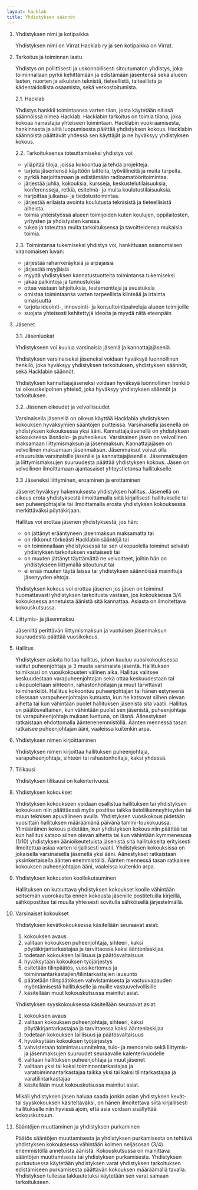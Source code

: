 ```yaml
---
layout: hacklab
title: Yhdistyksen säännöt
---
```




1. Yhdistyksen nimi ja kotipaikka

    Yhdistyksen nimi on Virrat Hacklab ry ja sen kotipaikka on Virrat.



2. Tarkoitus ja toiminnan laatu

    Yhdistys on poliittisesti ja uskonnollisesti sitoutumaton yhdistys, joka toiminnallaan pyrkii kehittämään ja edistämään jäsentensä sekä alueen lasten, nuorten ja aikuisten teknistä,  tieteellistä, taiteellista ja kädentaidollista osaamista, sekä verkostoitumista.

    2.1. Hacklab

    Yhdistys hankkii toimintaansa varten tilan, josta käytetään näissä säännöissä nimeä Hacklab. Hacklabin tarkoitus on toimia tilana, joka kokoaa harrastajia yhteiseen toimintaan.
    Hacklabin vuokraamisesta, hankinnasta ja siitä luopumisesta päättää yhdistyksen kokous. Hacklabin säännöistä päättävät yhdessä sen käyttäjät ja ne hyväksyy yhdistyksen kokous.

    2.2. Tarkoituksensa toteuttamiseksi yhdistys voi:
    
    * ylläpitää tiloja, joissa kokoontua ja tehdä projekteja.
    * tarjota jäsentensä käyttöön laitteita, työvälineitä ja muita tarpeita.
    * pyrkiä harjoittamaan ja edistämään radioamatööritoimintaa.
    * järjestää juhlia, kokouksia, kursseja, keskustelutilaisuuksia, konferensseja, retkiä, esitelmä- ja muita koulutustilaisuuksia.
    * harjoittaa julkaisu- ja tiedotustoimintaa.
    * järjestää erilaista avointa koulutusta teknisistä ja tieteellisistä aiheista.
    * toimia yhteistyössä alueen toimijoiden kuten koulujen, oppilaitosten, yritysten ja yhdistysten kanssa.
    * tukea ja toteuttaa muita tarkoituksensa ja tavoitteidensa mukaisia toimia.

    2.3. Toimintansa tukemiseksi yhdistys voi, hankittuaan asianomaisen viranomaisen luvan:
    * järjestää rahankeräyksiä ja arpajaisia
    * järjestää myyjäisiä
    * myydä yhdistyksen kannatustuotteita toimintansa tukemiseksi
    * jakaa palkintoja ja tunnustuksia
    * ottaa vastaan lahjoituksia, testamentteja ja avustuksia
    * omistaa toimintaansa varten tarpeellista kiinteää ja irtainta omaisuutta
    * tarjota ideointi-, innovointi- ja konsultointipalveluja alueen toimijoille
    * suojata yhteisesti kehitettyjä ideoita ja myydä niitä eteenpäin

3. Jäsenet

    3.1. Jäsenluokat

    Yhdistykseen voi kuulua varsinaisia jäseniä ja kannattajajäseniä.

    Yhdistyksen varsinaiseksi jäseneksi voidaan hyväksyä luonnollinen henkilö, joka hyväksyy yhdistyksen tarkoituksen, yhdistyksen säännöt, sekä Hacklabin säännöt. 

    Yhdistyksen kannattajajäseneksi voidaan hyväksyä luonnollinen henkilö tai oikeuskelpoinen yhteisö, joka hyväksyy yhdistyksen säännöt ja tarkoituksen.

    3.2. Jäsenen oikeudet ja velvollisuudet

    Varsinaisella jäsenellä on oikeus käyttää Hacklabia yhdistyksen kokouksen hyväksymien sääntöjen puitteissa. Varsinaisella jäsenellä on yhdistyksen kokouksessa yksi ääni. Kannattajajäsenellä on yhdistyksen kokouksessa läsnäolo- ja puheoikeus. Varsinainen jäsen on velvollinen maksamaan liittymismaksun ja jäsenmaksun. Kannattajajäsen on velvollinen maksamaan jäsenmaksun. Jäsenmaksut voivat olla erisuuruisia varsinaisille jäsenille ja kannattajajäsenille. Jäsenmaksujen ja liittymismaksujen suuruudesta päättää yhdistyksen kokous. Jäsen on velvollinen ilmoittamaan ajantasaiset yhteystietonsa hallitukselle.

    3.3 Jäseneksi liittyminen, eroaminen ja erottaminen

    Jäsenet hyväksyy hakemuksesta yhdistyksen hallitus. Jäsenellä on oikeus erota yhdistyksestä ilmoittamalla siitä kirjallisesti hallitukselle tai sen puheenjohtajalle tai ilmoittamalla erosta yhdistyksen kokouksessa merkittäväksi pöytäkirjaan.

    Hallitus voi erottaa jäsenen yhdistyksestä, jos hän:
    * on jättänyt erääntyneen jäsenmaksun maksamatta tai
    * on rikkonut törkeästi Hacklabin sääntöjä tai
    * on toiminnallaan yhdistyksessä tai sen ulkopuolella toiminut selvästi yhdistyksen tarkoituksen vastaisesti tai
    * on muuten jättänyt täyttämättä ne velvoitteet, joihin hän on yhdistykseen liittymällä sitoutunut tai
    * ei enää muuten täytä laissa tai yhdistyksen säännöissä mainittuja jäsenyyden ehtoja.

    Yhdistyksen kokous voi erottaa jäsenen jos jäsen on toiminut huomattavasti yhdistyksen tarkoitusta vastaan, jos kokouksessa 3/4 kokouksessa annetuista äänistä sitä kannattaa. Asiasta on ilmoitettava kokouskutsussa.



4. Liittymis- ja jäsenmaksu

    Jäseniltä perittävän liittymismaksun ja vuotuisen jäsenmaksun suuruudesta päättää vuosikokous.



5. Hallitus

    Yhdistyksen asioita hoitaa hallitus, johon kuuluu vuosikokouksessa valitut puheenjohtaja ja 3 muuta varsinaista jäsentä. Hallituksen toimikausi on vuosikokousten välinen aika. Hallitus valitsee keskuudestaan varapuheenjohtajan sekä ottaa keskuudestaan tai ulkopuoleltaan sihteerin, rahastonhoitajan ja muut tarvittavat toimihenkilöt. Hallitus kokoontuu puheenjohtajan tai hänen estyneenä ollessaan varapuheenjohtajan kutsusta, kun he katsovat siihen olevan aihetta tai kun vähintään puolet hallituksen jäsenistä sitä vaatii. Hallitus on päätösvaltainen, kun vähintään puolet sen jäsenistä, puheenjohtaja tai varapuheenjohtaja mukaan luettuna, on läsnä. Äänestykset ratkaistaan ehdottomalla ääntenenemmistöllä. Äänten mennessä tasan ratkaisee puheenjohtajan ääni, vaaleissa kuitenkin arpa.



6. Yhdistyksen nimen kirjoittaminen

    Yhdistyksen nimen kirjoittaa hallituksen puheenjohtaja, varapuheenjohtaja, sihteeri tai rahastonhoitaja, kaksi yhdessä.



7. Tilikausi

    Yhdistyksen tilikausi on kalenterivuosi.



8. Yhdistyksen kokoukset

    Yhdistyksen kokoukseen voidaan osallistua hallituksen tai yhdistyksen kokouksen niin päättäessä myös postitse taikka tietoliikenneyhteyden tai muun teknisen apuvälineen avulla. Yhdistyksen vuosikokous pidetään vuosittain hallituksen määräämänä päivänä tammi-toukokuussa. Ylimääräinen kokous pidetään, kun yhdistyksen kokous niin päättää tai kun hallitus katsoo siihen olevan aihetta tai kun vähintään kymmenesosa (1/10) yhdistyksen äänioikeutetuista jäsenistä sitä hallitukselta erityisesti ilmoitettua asiaa varten kirjallisesti vaatii. Yhdistyksen kokouksissa on jokaisella varsinaisella jäsenellä yksi ääni. Äänestykset ratkaistaan yksinkertaisella äänten enemmistöllä. Äänten mennessä tasan ratkaisee kokouksen puheenjohtajan ääni, vaaleissa kuitenkin arpa.



9. Yhdistyksen kokousten koollekutsuminen

    Hallituksen on kutsuttava yhdistyksen kokoukset koolle vähintään seitsemän vuorokautta ennen kokousta jäsenille postitetuilla kirjeillä, sähköpostitse tai muulla yhteisesti sovitulla sähköisellä järjestelmällä.



10. Varsinaiset kokoukset

    Yhdistyksen kevätkokouksessa käsitellään seuraavat asiat:

    1. kokouksen avaus
    2. valitaan kokouksen puheenjohtaja, sihteeri, kaksi pöytäkirjantarkastajaa ja tarvittaessa kaksi ääntenlaskijaa
    3. todetaan kokouksen laillisuus ja päätösvaltaisuus
    4. hyväksytään kokouksen työjärjestys
    5. esitetään tilinpäätös, vuosikertomus ja toiminnantarkastajien/tilintarkastajien lausunto
    6. päätetään tilinpäätöksen vahvistamisesta ja vastuuvapauden myöntämisestä hallitukselle ja muille vastuuvelvollisille
    7. käsitellään muut kokouskutsussa mainitut asiat.

    Yhdistyksen syyskokouksessa käsitellään seuraavat asiat:

    1. kokouksen avaus
    2. valitaan kokouksen puheenjohtaja, sihteeri, kaksi pöytäkirjantarkastajaa ja tarvittaessa kaksi ääntenlaskijaa
    3. todetaan kokouksen laillisuus ja päätösvaltaisuus
    4. hyväksytään kokouksen työjärjestys
    5. vahvistetaan toimintasuunnitelma, tulo- ja menoarvio sekä liittymis- ja jäsenmaksujen suuruudet seuraavalle kalenterivuodelle
    6. valitaan hallituksen puheenjohtaja ja muut jäsenet
    7. valitaan yksi tai kaksi toiminnantarkastajaa ja varatoiminnantarkastajaa taikka yksi tai kaksi tilintarkastajaa ja varatilintarkastajaa
    8. käsitellään muut kokouskutsussa mainitut asiat.

    Mikäli yhdistyksen jäsen haluaa saada jonkin asian yhdistyksen kevät- tai syyskokouksen käsiteltäväksi, on hänen ilmoitettava siitä kirjallisesti hallitukselle niin hyvissä ajoin, että asia voidaan sisällyttää kokouskutsuun.



11. Sääntöjen muuttaminen ja yhdistyksen purkaminen

    Päätös sääntöjen muuttamisesta ja yhdistyksen purkamisesta on tehtävä yhdistyksen kokouksessa vähintään kolmen neljäsosan (3/4) enemmistöllä annetuista äänistä. Kokouskutsussa on mainittava sääntöjen muuttamisesta tai yhdistyksen purkamisesta. Yhdistyksen purkautuessa käytetään yhdistyksen varat yhdistyksen tarkoituksen edistämiseen purkamisesta päättävän kokouksen määräämällä tavalla. Yhdistyksen tullessa lakkautetuksi käytetään sen varat samaan tarkoitukseen.
